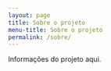 ```yaml
---
layout: page
title: Sobre o projeto
menu-title: Sobre o projeto
permalink: /sobre/
---
```


Informações do projeto aqui.